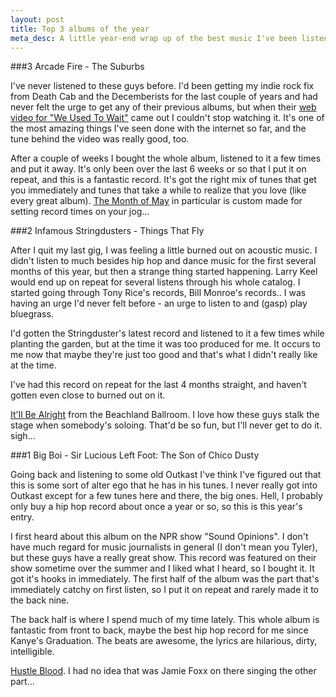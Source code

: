 ```yaml
---
layout: post
title: Top 3 albums of the year
meta_desc: A little year-end wrap up of the best music I've been listening to lately.
---
```


##\#3 Arcade Fire - The Suburbs

I've never listened to these guys before.  I'd been getting my indie rock fix from Death Cab and the Decemberists for the last couple of years and had never felt the urge to get any of their previous albums, but when their [web video for "We Used To Wait"](http://www.thewildernessdowntown.com/ "The Wilderness Downtown") came out I couldn't stop watching it.  It's one of the most amazing things I've seen done with the internet so far, and the tune behind the video was really good, too.

After a couple of weeks I bought the whole album, listened to it a few times and put it away.  It's only been over the last 6 weeks or so that I put it on repeat, and this is a fantastic record.  It's got the right mix of tunes that get you immediately and tunes that take a while to realize that you love (like every great album).  [The Month of May](http://www.youtube.com/watch?v=KNqnvaWZ-JA "YouTube - Arcade Fire - Month Of May") in particular is custom made for setting record times on your jog...

##\#2 Infamous Stringdusters - Things That Fly

After I quit my last gig, I was feeling a little burned out on acoustic music.  I didn't listen to much besides hip hop and dance music for the first several months of this year, but then a strange thing started happening.  Larry Keel would end up on repeat for several listens through his whole catalog.  I started going through Tony Rice's records, Bill Monroe's records..  I was having an urge I'd never felt before - an urge to listen to and (gasp) play bluegrass.

I'd gotten the Stringduster's latest record and listened to it a few times while planting the garden, but at the time it was too produced for me.  It occurs to me now that maybe they're just too good and that's what I didn't really like at the time.

I've had this record on repeat for the last 4 months straight, and haven't gotten even close to burned out on it.  

[It'll Be Alright](http://www.youtube.com/watch?v=eQ2bgU-X_tE "YouTube - The Infamous Stringdusters -- It'll Be Alright") from the Beachland Ballroom.  I love how these guys stalk the stage when somebody's soloing.  That'd be so fun, but I'll never get to do it.  sigh...

##\#1 Big Boi - Sir Lucious Left Foot: The Son of Chico Dusty

Going back and listening to some old Outkast I've think I've figured out that this is some sort of alter ego that he has in his tunes.  I never really got into Outkast except for a few tunes here and there, the big ones.  Hell, I probably only buy a hip hop record about once a year or so, so this is this year's entry.

I first heard about this album on the NPR show "Sound Opinions".  I don't have much regard for music journalists in general (I don't mean you Tyler), but these guys have a really great show.  This record was featured on their show sometime over the summer and I liked what I heard, so I bought it.  It got it's hooks in immediately.  The first half of the album was the part that's immediately catchy on first listen, so I put it on repeat and rarely made it to the back nine.

The back half is where I spend much of my time lately.  This whole album is fantastic from front to back, maybe the best hip hop record for me since Kanye's Graduation.  The beats are awesome, the lyrics are hilarious, dirty, intelligible.  

[Hustle Blood](http://www.youtube.com/watch?v=Bs9mYwK0fF0 "YouTube - Big Boi - 09 Hustle Blood - Sir Lucious Left Foot").  I had no idea that was Jamie Foxx on there singing the other part...